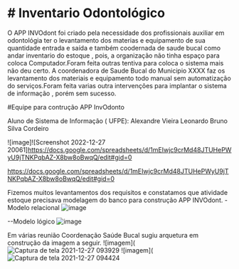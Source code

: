# # Inventario Odontológico

O APP INVOdont foi criado 
 pela necessidade dos profissionais auxiliar em odontológia ter o levantamento dos materias e equipamento de sua quantidade entrada e saída
e também coodernada de saude bucal como andar inventario do estoque , pois, a organização não tinha espaço para coloca Computador.Foram feita outras tentiva para coloca 
o sistema mais não deu certo. A coordenadora de Saude Bucal do  Municipio XXXX  faz os levantamento  dos materiais e equipamento todo manual sem automatização do 
serviços.Foram feita varias outra intervenções para implantar o sistema de informação , porém  sem sucesso.

#Equipe para contrução APP InvOdonto

Aluno de Sistema de Informação ( UFPE): Alexandre Vieira Leonardo
                                        Bruno Silva Cordeiro

![image]![Screenshot 2022-12-27 20061]https://docs.google.com/spreadsheets/d/1mEIwjc9crMd48JTUHePWyU9jTNKPqbAZ-X8bw8oBwqQ/edit#gid=0

https://docs.google.com/spreadsheets/d/1mEIwjc9crMd48JTUHePWyU9jTNKPqbAZ-X8bw8oBwqQ/edit#gid=0

Fizemos muitos levantamentos dos requisitos e constatamos que atividade estoque precisava modelagem do banco para construção APP INVOdont.
-Modelo relacional
![image](https://user-images.githubusercontent.com/87626156/146314830-a96c779c-bf37-42c1-a30b-cea63426a59c.png)


--Modelo lógico 
![image](https://user-images.githubusercontent.com/87626156/146313093-7a707a82-2d56-42e4-86a8-e00f72762b79.png)

Em várias reunião Coordenação Saúde Bucal sugiu arquetura em construção da imagem a seguir.
![imagem](![Captura de tela 2021-12-27 093929](https://user-images.githubusercontent.com/87626156/147472606-c725c841-f8d5-4363-96d3-bea34fc96b29.png)
![imagem](![Captura de tela 2021-12-27 094424](https://user-images.githubusercontent.com/87626156/147473087-d6357996-dfca-4167-9863-dccfe6becc05.png)

